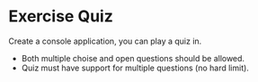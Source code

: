 # Exercise Quiz
Create a console application, you can play a quiz in.

* Both multiple choise and open questions should be allowed.
* Quiz must have support for multiple questions (no hard limit).
